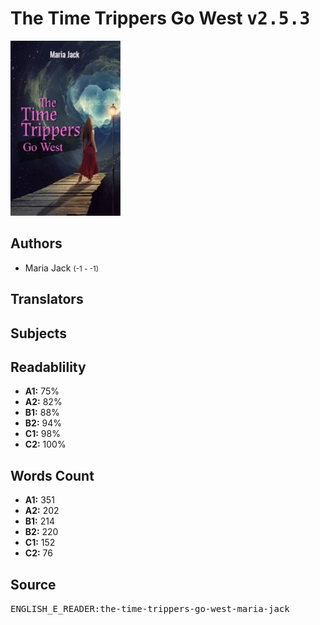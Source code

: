 # The Time Trippers Go West <kbd>v2.5.3</kbd>

![](./cover.medium.jpg "")

## Authors


 - Maria Jack <small>(-1 - -1)</small>

## Translators



## Subjects



## Readablility


 - **A1:** 75%
 - **A2:** 82%
 - **B1:** 88%
 - **B2:** 94%
 - **C1:** 98%
 - **C2:** 100%

## Words Count


 - **A1:** 351
 - **A2:** 202
 - **B1:** 214
 - **B2:** 220
 - **C1:** 152
 - **C2:** 76

## Source


<kbd>ENGLISH_E_READER:the-time-trippers-go-west-maria-jack</kbd>
